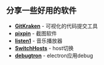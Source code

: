 
## 分享一些好用的软件
* [**GitKraken**](https://www.gitkraken.com/) - 可视化的代码提交工具
* [**pixpin**](https://pixpinapp.com/r) - 截图软件
* [**listen1**](http://listen1.ydqyxx.cn) - 音乐播放器
* [**SwitchHosts**](https://github.com/oldj/SwitchHosts) - host切换
* [**debugtron**](https://github.com/pd4d10/debugtron) - electron应用debug
